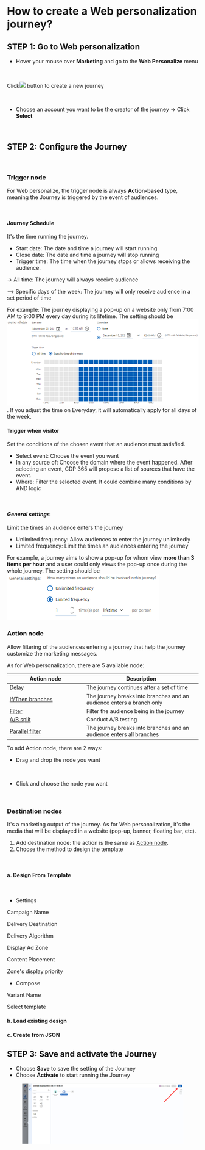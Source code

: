 # How to create a Web personalization journey?

## STEP 1: Go to Web personalization

* Hover your mouse over **Marketing** and go to the **Web Personalize** menu

<figure><img src="https://lh7-rt.googleusercontent.com/docsz/AD_4nXehnv9h411dZ5p-4wZW_CfrPAU5GhRKSe8Y8XfFQTU2VPQJZHc5pBj3_gd6a6dJgqXh6dU4aZBGx6rHq67y0AF7ryPvLtwfgAsI6qQvkQSkxzDkSmd81_GM745YKFKaSVr6FpsVV_M7kWhHwQ8WtuD2ZQKw?key=jqlrLHcQRq84j2mU-bHqrw" alt=""><figcaption></figcaption></figure>

Click![](https://lh7-rt.googleusercontent.com/docsz/AD_4nXeNf4zVadwiAHdiwf2LyTOyUUQ94Y66olP0rYmwe0_Nl6iNedhNG9steEko2c-bfLpyU9Yn6BgHofOFYBFp42DhkDiEm6RtehypuDpE7U38ErTPkvV03kE9vteP4e8YlSqdkDhEm2-0DrbEfA-rInuWeWx5?key=jqlrLHcQRq84j2mU-bHqrw) button to create a new journey

<figure><img src="https://lh7-rt.googleusercontent.com/docsz/AD_4nXfOq9jfOuIGgY3FQdePuRVQeEY2UvwKdoLTDpXKqqsYGOezaP7uYXihK_ZosqOOJcdrUDmy3ZXdgee4889oqBaBaGOiGN6j0wNqwu5gC6RBEvXjPKg48stqYsOcdCg9I1k0xI1MUuKu6t4uhR6jOPWdJ_Ep?key=jqlrLHcQRq84j2mU-bHqrw" alt=""><figcaption></figcaption></figure>

* Choose an account you want to be the creator of the journey -> Click **Select**

<figure><img src="https://lh7-rt.googleusercontent.com/docsz/AD_4nXdIX2mR2iRfIznKCIsza7qdp-fvl7zjPlsrqZCzwt5h-gvuwr37aEbCCrediwAWdzfw1gkmVFVIziv8iLn8WyF0ObyNn6rLTlsVU9TJBntGbhwyOm4s3ILA1-HiI3jl0FBY7b1otzxk67l2ZyNPPOWANxq8?key=jqlrLHcQRq84j2mU-bHqrw" alt=""><figcaption></figcaption></figure>

## STEP 2: Configure the Journey

<figure><img src="https://lh7-rt.googleusercontent.com/docsz/AD_4nXfhXNdju-NCVlYNmSUXArxrll6tbjwIoc6ePpuzANLCUm7X1q_9zMTAruBKNebZ5ojlUkYwJ0XT6z4Ajp6xJar6sF-3e6hfexJmlQvvM340HOIZoKvnZ_VC1m56JpakRgOweZYS2DFQBT8A4oBkyKKYtrw2?key=jqlrLHcQRq84j2mU-bHqrw" alt=""><figcaption></figcaption></figure>

### Trigger node

For Web personalize, the trigger node is always **Action-based** type, meaning the Journey is triggered by the event of audiences.

<figure><img src="https://lh7-rt.googleusercontent.com/docsz/AD_4nXctmbVN63c6gDQfoL9wHZez3Dvh2GVBunAGl7OGmMJO6bl8ZDeEMwqXNIGL4Tn6ApqQ8o2MHC4_JSs8g5HNRPdHXIDs9Wno8WpXAO1uJe84Q7vbWNVa5RXg0RCBVYaMFeB2jfFNNu2RRg4xcqE0W7cZqHbz?key=jqlrLHcQRq84j2mU-bHqrw" alt=""><figcaption></figcaption></figure>

#### Journey Schedule

It's the time running the journey.&#x20;

* Start date: The date and time a journey will start running
* Close date: The date and time a journey will stop running
* Trigger time: The time when the journey stops or allows receiving the audience.&#x20;

&#x20;     -> All time: The journey will always receive audience



&#x20;    \--> Specific days of the week: The journey will only receive audience in a set period of time

&#x20;    For example: The journey displaying a pop-up on a website only from 7:00 AM to 9:00 PM every day during its lifetime. The setting should be <img src="../../.gitbook/assets/image (2250).png" alt="" data-size="line">. If you adjust the time on Everyday, it will automatically apply for all days of the week.

#### Trigger when visitor

Set the conditions of the chosen event that an audience must satisfied.

* Select event: Choose the event you want&#x20;
* In any source of: Choose the domain where the event happened. After selecting an event, CDP 365 will propose a list of sources that have the event.
* Where: Filter the selected event. It could combine many conditions by AND logic

<figure><img src="https://lh7-rt.googleusercontent.com/docsz/AD_4nXepDBRTP1jjXPa7i-FSP8gJ8e-m3Ue-mOVXTGlMwyJch4UnZs7WGwyHR1RK32f2zq7RgszdVL6WkhZydsUmApj9O-2wgYRzlufvux6Krgw2DhKtv-XtGZgRoI5J_o2zoNdM4T-J845VyzrgIX5jSL2KYal4?key=jqlrLHcQRq84j2mU-bHqrw" alt=""><figcaption></figcaption></figure>

#### _**General settings**_&#x20;

Limit the times an audience enters the journey

* Unlimited frequency: Allow audiences to enter the journey unlimitedly
* Limited frequency: Limit the times an audiences entering the journey&#x20;

For example, a journey aims to show a pop-up for whom view **more than 3 items per hour** and a user could only views the pop-up once during the whole journey. The setting should be <img src="../../.gitbook/assets/image (1463).png" alt="" data-size="line">

### Action node

Allow filtering of the audiences entering a journey that help the journey customize the marketing messages.

As for Web personalization, there are 5 available node:

<table><thead><tr><th width="188">Action node</th><th>Description </th></tr></thead><tbody><tr><td><a href="https://docs.antsomi.com/cdp-365-user-guide-en/marketing-hub/customer-journeys#delay">Delay</a></td><td>The journey continues after a set of time</td></tr><tr><td><a href="https://docs.antsomi.com/cdp-365-user-guide-en/marketing-hub/customer-journeys#if-then-branches">If/Then branches</a></td><td>The journey breaks into branches and an audience enters a branch only </td></tr><tr><td><a href="https://docs.antsomi.com/cdp-365-user-guide-en/marketing-hub/customer-journeys#filter">Filter</a></td><td>Filter the audience being in the journey </td></tr><tr><td><a href="https://docs.antsomi.com/cdp-365-user-guide-en/marketing-hub/customer-journeys#a-b-split">A/B split</a></td><td>Conduct A/B testing </td></tr><tr><td><a href="https://docs.antsomi.com/cdp-365-user-guide-en/marketing-hub/customer-journeys#parallel-filter">Parallel filter</a></td><td>The journey breaks into branches and an audience enters all branches</td></tr></tbody></table>

To add Action node, there are 2 ways:

* Drag and drop the node you want

<figure><img src="https://lh7-rt.googleusercontent.com/docsz/AD_4nXexJG2Fmb5kCxUIR9jhw0GaSUfJRXTkQn-rGvGRYSiCyXkuUrKDOLRc3OjKSnB_-MmYOhW_i9iJD5VNCbjs4sOb1cIdZZexqEiPx26C_5stHYw9ygNbDiX3RBIdNgO_ZD5AYzfTSj-h_d8SO8CFAVhx4qM1?key=jqlrLHcQRq84j2mU-bHqrw" alt=""><figcaption></figcaption></figure>

* Click and choose the node you want

<figure><img src="https://lh7-rt.googleusercontent.com/docsz/AD_4nXcUc2FSrXJOZpDx8TqTnbAzfOBiVGGymy9DZF7R75Qb1mw6N2TOxypQrtNI1JD-hkEGGJuD18YYh2JHPa4AVcn0FLpWJ6HVczpIC-JzRbpa7Qm14ZcBWWJtJDKc0OWb7FwEA5jWtzkT8m1AA45egpDNeQc?key=jqlrLHcQRq84j2mU-bHqrw" alt=""><figcaption></figcaption></figure>

### Destination nodes

It's a marketing output of the journey. As for Web personalization, it's the media that will be displayed in a website (pop-up, banner, floating bar, etc).

1. Add destination node: the action is the same as [Action node](how-to-create-a-web-personalization-journey.md#action-node).
2. Choose the method to design the template

<figure><img src="https://lh7-rt.googleusercontent.com/docsz/AD_4nXcfi5dCyX15mC0phh0Hi8KGusZoSzA4j9qAFj-6_5OWDNPqBVzr0eEswYU3vN-I50HUmKYZmNcpwlNE8zFLXpWmWpx-Mw5X7t5rVVYOdCBY8AWHRtQoXPEXADqCEk0vvRWSuZRQnR_ZHqp2VEaAgwFTewiA?key=jqlrLHcQRq84j2mU-bHqrw" alt=""><figcaption></figcaption></figure>

#### **a. Design From Template**

<figure><img src="https://lh7-rt.googleusercontent.com/docsz/AD_4nXdisT2QSNbX0udDl58ESJ1i8E9W_vrNdosFQhvRAVZBvj_ZIQduKkyFrghDfNDJQgULiHA_SHkqjoRlnRZ5NMVZ_o_z2VTt7uo45eN2zj6eN1pmt0xuTIzP4UtnyfJsvP5PdXQ2iPD-eqZOlRXgb1pp4FT8?key=jqlrLHcQRq84j2mU-bHqrw" alt=""><figcaption></figcaption></figure>

* Settings

Campaign Name

Delivery Destination

Delivery Algorithm

Display Ad Zone

Content Placement

Zone's display priority

* Compose

Variant Name

Select template

#### **b. Load existing design**

#### **c. Create from JSON**

## STEP 3: Save and activate the Journey

* Choose **Save** to save the setting of the Journey
* Choose **Activate** to start running the Journey

<figure><img src="../../.gitbook/assets/2024-09-09_16-37-43 (1).png" alt=""><figcaption></figcaption></figure>
